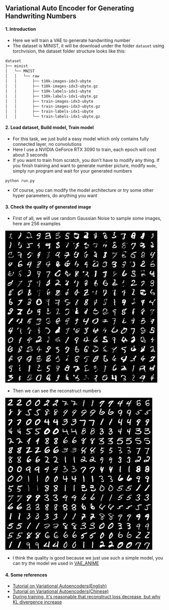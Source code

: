 ## Variational Auto Encoder for Generating Handwriting Numbers

#### 1. Introduction
- Here we will train a VAE to generate handwriting number 
- The dataset is MINIST, it will be download under the folder `dataset` using torchvision, the dataset folder structure looks like this:
```text
dataset
├── minist
│   └── MNIST
│   │   └── raw
│   │       ├── t10k-images-idx3-ubyte
│   │       ├── t10k-images-idx3-ubyte.gz
│   │       ├── t10k-labels-idx1-ubyte
│   │       ├── t10k-labels-idx1-ubyte.gz
│   │       ├── train-images-idx3-ubyte
│   │       ├── train-images-idx3-ubyte.gz
│   │       ├── train-labels-idx1-ubyte
│   │       └── train-labels-idx1-ubyte.gz
```

#### 2. Load dataset, Build model, Train model
- For this task, we just build a easy model which only contains fully connected layer, no convolutions
- Here I use a NVIDIA GeForce RTX 3090 to train, each epoch will cost about 3 seconds
- If you want to train from scratch, you don't have to modify any thing. If you finish training and want to generate number picture, modify `mode`, simply run program and wait for your generated numbers
```shell
python run.py
```
- Of course, you can modify the model architecture or try some other hyper parameters, do anything you want

#### 3. Check the quality of generated image
- First of all, we will use random Gaussian Noise to sample some images, here are 256 examples

![sample anime faces](gen/sample.png)

- Then we can see the reconstruct numbers

![](gen/reconstruct.png)

- I think the quality is good because we just use such a simple model, you can try the model we used in [VAE_ANIME](../VAE_ANIME)

#### 4. Some references
- [Tutorial on Variational Autoencoders(English)](https://arxiv.org/pdf/1606.05908.pdf)
- [Tutorial on Variational Autoencoders(Chinese)](https://zhuanlan.zhihu.com/p/348498294)
- [During training, it's reasonable that reconstruct loss decrease, but why KL divergence increase](https://www.cnblogs.com/BlueBlueSea/p/13149464.html)
